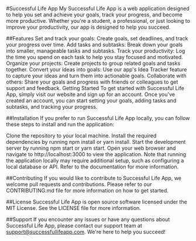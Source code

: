 #Successful Life App
My Successful Life App is a web application designed to help you set and achieve your goals, track your progress, and become more productive. 
Whether you're a student, a professional, or just looking to improve your productivity, our app is designed to help you succeed.

##Features
Set and track your goals: Create goals, set deadlines, and track your progress over time.
Add tasks and subtasks: Break down your goals into smaller, manageable tasks and subtasks.
Track your productivity: Log the time you spend on each task to help you stay focused and motivated.
Organize your projects: Create projects to group related goals and tasks together.
Convert your ideas into goals: Use our app's Idea Tracker feature to capture your ideas and turn them into actionable goals.
Collaborate with others: Share your goals and progress with friends or colleagues to get support and feedback.
Getting Started
To get started with Successful Life App, simply visit our website and sign up for an account. 
Once you've created an account, you can start setting your goals, adding tasks and subtasks, and tracking your progress.

##Installation
If you prefer to run Successful Life App locally, you can follow these steps to install and run the application:

Clone the repository to your local machine.
Install the required dependencies by running npm install or yarn install.
Start the development server by running npm start or yarn start.
Open your web browser and navigate to http://localhost:3000 to view the application.
Note that running the application locally may require additional setup, such as configuring a local database or API. 
Refer to the documentation for more information.

##Contributing
If you would like to contribute to Successful Life App, we welcome pull requests and contributions. 
Please refer to our CONTRIBUTING.md file for more information on how to get started.

##License
Successful Life App is open source software licensed under the MIT License. 
See the LICENSE file for more information.

##Support
If you encounter any issues or have any questions about Successful Life App, please contact our support team at support@successfullifeapp.com. 
We're here to help you succeed!